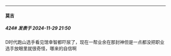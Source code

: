 ﻿
*****

####  莫吉  
##### 424#       发表于 2024-11-29 21:50

D时代跑山选手看见馆幸智都吓尿了，现在一帮业余在那封神但是一点都没把职业选手放眼里就很奇怪，哪来的自信啊

